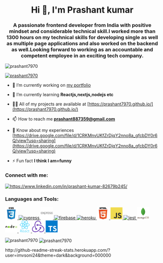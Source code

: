 



<h1 align="center">Hi 👋, I'm Prashant kumar</h1>
<h3 align="center">A passionate frontend developer from India with positive mindset and
considerable technical skill.I worked more than 1300 hours
on my technical skills for developing single as well as
multiple page applications and also worked on the backend
as well.Looking forward to working as an accountable and
competent employee in an exciting tech company.</h3>

<p align="left"> <img src="https://komarev.com/ghpvc/?username=prashant7970&label=Profile%20views&color=0e75b6&style=flat" alt="prashant7970" /> </p>

<p align="left"> <a href="https://github.com/ryo-ma/github-profile-trophy"><img src="https://github-profile-trophy.vercel.app/?username=prashant7970" alt="prashant7970" /></a> </p>

- 🔭 I’m currently working on [my portfolio](https://prashant7970.github.io/)

- 🌱 I’m currently learning **Reactjs,nextjs,nodejs etc**

- 👨‍💻 All of my projects are available at [https://prashant7970.github.io/](https://prashant7970.github.io/)

- 📫 How to reach me **prashant887359@gmail.com**

- 📄 Know about my experiences [https://drive.google.com/file/d/1CRKMnvUKfZrDjqY2nno8a_gfcbDY0r6Q/view?usp=sharing](https://drive.google.com/file/d/1CRKMnvUKfZrDjqY2nno8a_gfcbDY0r6Q/view?usp=sharing)

- ⚡ Fun fact **I think I am=funny**

<h3 align="left">Connect with me:</h3>
<p align="left">
<a href="https://www.linkedin.com/feed/?trk=404_page" target="blank"><img align="center" src="https://raw.githubusercontent.com/rahuldkjain/github-profile-readme-generator/master/src/images/icons/Social/linked-in-alt.svg" alt="https://www.linkedin.com/in/prashant-kumar-82679b245/" height="30" width="40" /></a>
</p>

<h3 align="left">Languages and Tools:</h3>
<p align="left"> <a href="https://www.w3schools.com/css/" target="_blank" rel="noreferrer"> <img src="https://raw.githubusercontent.com/devicons/devicon/master/icons/css3/css3-original-wordmark.svg" alt="css3" width="40" height="40"/> </a> <a href="https://www.cypress.io" target="_blank" rel="noreferrer"> <img src="https://raw.githubusercontent.com/simple-icons/simple-icons/6e46ec1fc23b60c8fd0d2f2ff46db82e16dbd75f/icons/cypress.svg" alt="cypress" width="40" height="40"/> </a> <a href="https://expressjs.com" target="_blank" rel="noreferrer"> <img src="https://raw.githubusercontent.com/devicons/devicon/master/icons/express/express-original-wordmark.svg" alt="express" width="40" height="40"/> </a> <a href="https://firebase.google.com/" target="_blank" rel="noreferrer"> <img src="https://www.vectorlogo.zone/logos/firebase/firebase-icon.svg" alt="firebase" width="40" height="40"/> </a> <a href="https://heroku.com" target="_blank" rel="noreferrer"> <img src="https://www.vectorlogo.zone/logos/heroku/heroku-icon.svg" alt="heroku" width="40" height="40"/> </a> <a href="https://www.w3.org/html/" target="_blank" rel="noreferrer"> <img src="https://raw.githubusercontent.com/devicons/devicon/master/icons/html5/html5-original-wordmark.svg" alt="html5" width="40" height="40"/> </a> <a href="https://developer.mozilla.org/en-US/docs/Web/JavaScript" target="_blank" rel="noreferrer"> <img src="https://raw.githubusercontent.com/devicons/devicon/master/icons/javascript/javascript-original.svg" alt="javascript" width="40" height="40"/> </a> <a href="https://jestjs.io" target="_blank" rel="noreferrer"> <img src="https://www.vectorlogo.zone/logos/jestjsio/jestjsio-icon.svg" alt="jest" width="40" height="40"/> </a> <a href="https://www.mongodb.com/" target="_blank" rel="noreferrer"> <img src="https://raw.githubusercontent.com/devicons/devicon/master/icons/mongodb/mongodb-original-wordmark.svg" alt="mongodb" width="40" height="40"/> </a> <a href="https://nodejs.org" target="_blank" rel="noreferrer"> <img src="https://raw.githubusercontent.com/devicons/devicon/master/icons/nodejs/nodejs-original-wordmark.svg" alt="nodejs" width="40" height="40"/> </a> <a href="https://reactjs.org/" target="_blank" rel="noreferrer"> <img src="https://raw.githubusercontent.com/devicons/devicon/master/icons/react/react-original-wordmark.svg" alt="react" width="40" height="40"/> </a> <a href="https://redux.js.org" target="_blank" rel="noreferrer"> <img src="https://raw.githubusercontent.com/devicons/devicon/master/icons/redux/redux-original.svg" alt="redux" width="40" height="40"/> </a> <a href="https://www.typescriptlang.org/" target="_blank" rel="noreferrer"> <img src="https://raw.githubusercontent.com/devicons/devicon/master/icons/typescript/typescript-original.svg" alt="typescript" width="40" height="40"/> </a> </p>

<p><img align="left" src="https://github-readme-stats.vercel.app/api/top-langs?username=prashant7970&show_icons=true&locale=en&layout=compact" alt="prashant7970" /></p>

<p>&nbsp;<img align="center" src="https://github-readme-stats.vercel.app/api?username=prashant7970&show_icons=true&locale=en" alt="prashant7970" /></p>
http://github-readme-streak-stats.herokuapp.com/?user=imvsoni24&theme=dark&background=000000

